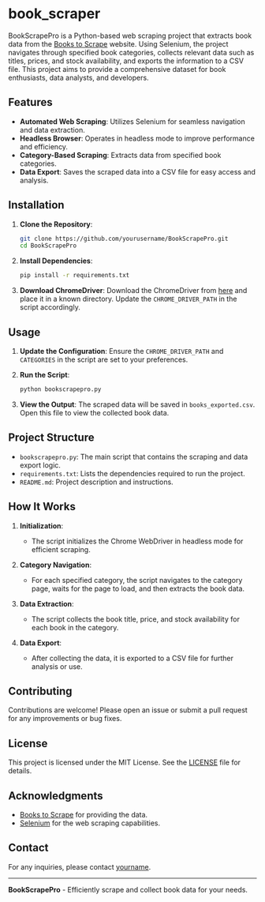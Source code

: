 # book_scraper

BookScrapePro is a Python-based web scraping project that extracts book data from the [Books to Scrape](http://books.toscrape.com) website. Using Selenium, the project navigates through specified book categories, collects relevant data such as titles, prices, and stock availability, and exports the information to a CSV file. This project aims to provide a comprehensive dataset for book enthusiasts, data analysts, and developers.

## Features

- **Automated Web Scraping**: Utilizes Selenium for seamless navigation and data extraction.
- **Headless Browser**: Operates in headless mode to improve performance and efficiency.
- **Category-Based Scraping**: Extracts data from specified book categories.
- **Data Export**: Saves the scraped data into a CSV file for easy access and analysis.

## Installation

1. **Clone the Repository**:
    ```bash
    git clone https://github.com/yourusername/BookScrapePro.git
    cd BookScrapePro
    ```

2. **Install Dependencies**:
    ```bash
    pip install -r requirements.txt
    ```

3. **Download ChromeDriver**:
    Download the ChromeDriver from [here](https://sites.google.com/a/chromium.org/chromedriver/) and place it in a known directory. Update the `CHROME_DRIVER_PATH` in the script accordingly.

## Usage

1. **Update the Configuration**:
    Ensure the `CHROME_DRIVER_PATH` and `CATEGORIES` in the script are set to your preferences.

2. **Run the Script**:
    ```bash
    python bookscrapepro.py
    ```

3. **View the Output**:
    The scraped data will be saved in `books_exported.csv`. Open this file to view the collected book data.

## Project Structure

- `bookscrapepro.py`: The main script that contains the scraping and data export logic.
- `requirements.txt`: Lists the dependencies required to run the project.
- `README.md`: Project description and instructions.

## How It Works

1. **Initialization**:
    - The script initializes the Chrome WebDriver in headless mode for efficient scraping.
    
2. **Category Navigation**:
    - For each specified category, the script navigates to the category page, waits for the page to load, and then extracts the book data.

3. **Data Extraction**:
    - The script collects the book title, price, and stock availability for each book in the category.

4. **Data Export**:
    - After collecting the data, it is exported to a CSV file for further analysis or use.

## Contributing

Contributions are welcome! Please open an issue or submit a pull request for any improvements or bug fixes.

## License

This project is licensed under the MIT License. See the [LICENSE](LICENSE) file for details.

## Acknowledgments

- [Books to Scrape](http://books.toscrape.com) for providing the data.
- [Selenium](https://www.selenium.dev/) for the web scraping capabilities.

## Contact

For any inquiries, please contact [yourname](mailto:youremail@example.com).

---

**BookScrapePro** - Efficiently scrape and collect book data for your needs.
